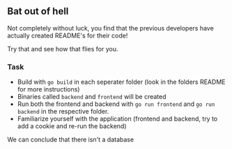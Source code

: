 ## Bat out of hell

Not completely without luck, you find that the previous developers have actually
    created README's for their code!

Try that and see how that flies for you.

### Task

- Build with `go build` in each seperater folder (look in the folders README for more instructions)
- Binaries called `backend` and `frontend` will be created
- Run both the frontend and backend with `go run frontend` and `go run backend` in the respective folder.
- Familiarize yourself with the application (frontend and backend, try to add a cookie and re-run the backend)

We can conclude that there isn't a database